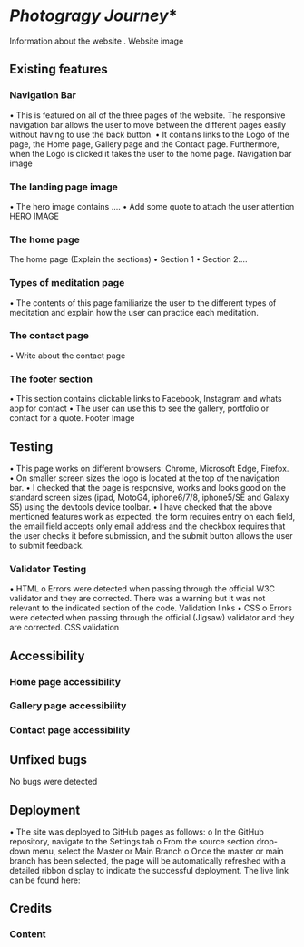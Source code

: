 # *Photogragy Journey**

Information about the website .
Website image

## **Existing features**

### **Navigation Bar**

•	This is featured on all of the three pages of the website. The responsive navigation bar allows the user to move between the different pages easily without having to use the back button.
•	It contains links to the Logo of the page, the Home page, Gallery page and the Contact page. Furthermore, when the Logo is clicked it takes the user to the home page.
Navigation bar image

### **The landing page image**

•	The hero image contains ….
•	Add some quote to attach the user attention
HERO IMAGE

### **The home page**

The home page (Explain the sections)
•	Section 1
•	Section 2….

### **Types of meditation page**

•	The contents of this page familiarize the user to the different types of meditation and explain how the user can practice each meditation.

### **The contact page**

•	Write about the contact page

### **The footer section**

•	This section contains clickable links to Facebook, Instagram and whats app for contact
•	The user can use this to see the gallery, portfolio or contact for a quote.
Footer Image

## **Testing**

•	This page works on different browsers: Chrome, Microsoft Edge, Firefox.
•	On smaller screen sizes the logo is located at the top of the navigation bar.
•	I checked that the page is responsive, works and looks good on the standard screen sizes (ipad, MotoG4, iphone6/7/8, iphone5/SE and Galaxy S5) using the devtools device toolbar.
•	I have checked that the above mentioned features work as expected, the form requires entry on each field, the email field accepts only email address and the checkbox requires that the user checks it before submission, and the submit button allows the user to submit feedback.

### **Validator Testing**

•	HTML
o	Errors were detected when passing through the official W3C validator and they are corrected. There was a warning but it was not relevant to the indicated section of the code.
 		Validation links
•	CSS
o	Errors were detected when passing through the official (Jigsaw) validator and they are corrected.
CSS validation

## **Accessibility**

### **Home page accessibility**

### **Gallery page accessibility**

### **Contact page accessibility**

## **Unfixed bugs**

No bugs were detected

## **Deployment**

•	The site was deployed to GitHub pages as follows:
o	In the GitHub repository, navigate to the Settings tab
o	From the source section drop-down menu, select the Master or Main Branch
o	Once the master or main branch has been selected, the page will be automatically refreshed with a detailed ribbon display to indicate the successful deployment.
The live link can be found here:  

## **Credits**

### **Content**

